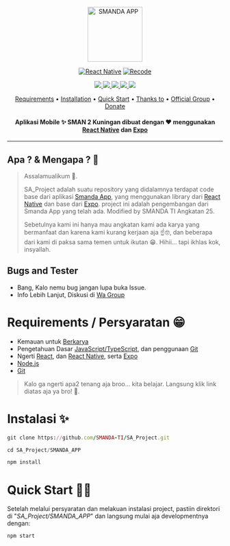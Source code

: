 <p align="center">
<a href="https://github.com/SMANDA-TI/SA_Project">
<img title="SMANDA APP" src="https://github.com/SMANDA-TI/SA_Project/assets/136875025/b102f4f0-16e3-4483-943c-860c14fe07af" width="128" height="128"/>
<br>
</p>
<p align="center">
<a href="https://github.com/DikaArdnt"><img title="React Native" src="https://img.shields.io/npm/v/react-native?style=for-the-badge&logo=react&label=react-native&color=blue"></a>
<a href="https://github.com/zeeoneofc/Alphabot-Md"><img title="Recode" src="https://img.shields.io/npm/v/expo?style=for-the-badge&logo=expo&label=Expo&color=white"></a>
</p>
<p align="center">
  <a href="https://github.com/SMANDA-TI/SA_Project">
    <img src="https://img.shields.io/github/contributors/SMANDA-TI/SA_Project?logo=github&color=blue">
  </a>
  </a>
  <a href="https://github.com/SMANDA-TI/SA_Project">
    <img src="https://img.shields.io/github/license/SMANDA-TI/SA_Project?logo=apache">
  </a>
  <a href="https://chat.whatsapp.com/HcFsuYTDlEcEMfdprzqaPC">
    <img src="https://img.shields.io/badge/Whatsapp%20Group-Smanda__App-light_green?logo=whatsapp">
  </a>
  <a href="https://chat.whatsapp.com/HcFsuYTDlEcEMfdprzqaPC">
    <img src="https://img.shields.io/discord/738039233528463463?logo=discord">
  </a>
  <a href="https://github.com/SMANDA-TI/SA_Project">
    <img src="https://img.shields.io/badge/Maintained%3F-Yes-light_green">
  </a>
</p>
<p align="center">
  <a href="https://github.com/SMANDA-TI/SA_Project#requirements">Requirements</a> •
  <a href="https://github.com/SMANDA-TI/SA_Project#instalasi">Installation</a> •
  <a href="https://github.com/SMANDA-TI/SA_Project#memulai">Quick Start</a> •
  <a href="https://github.com/SMANDA-TI/SA_Project#thanks-to">Thanks to</a> •
  <a href="https://github.com/SMANDA-TI/SA_Project#Official-Group"> Official Group</a> •
  <a href="https://github.com/SMANDA-TI/SA_Project#donate">Donate</a>
  <h4 align="center">Aplikasi Mobile ✨ SMAN 2 Kuningan dibuat dengan ❤️ menggunakan <a href="https://reactnative.dev/">React Native</a> dan <a href="https://expo.dev/">Expo</a></h4>
</p>
</div>


---

## Apa ? & Mengapa ? 🤔
> Assalamualikum 👋.
> 
> SA_Project adalah suatu repository yang didalamnya terdapat code base dari aplikasi [Smanda App](https://osis-smandakng.org/), yang menggunakan library dari [React Native](https://reactnative.dev) dan base dari [Expo](https://expo.dev/). project ini adalah pengembangan dari Smanda App yang telah ada. Modified by SMANDA TI Angkatan 25.
>
> Sebetulnya kami ini hanya mau angkatan kami ada karya yang bermanfaat dan karena kami kurang kerjaan aja ☝️🤓, dan beberapa dari kami di paksa sama temen untuk ikutan 😁. Hihii... tapi ikhlas kok, insyallah.

  
## Bugs and Tester
* Bang, Kalo nemu bug jangan lupa buka Issue.
* Info Lebih Lanjut, Diskusi di [Wa Group](https://chat.whatsapp.com/HcFsuYTDlEcEMfdprzqaPC)


# Requirements / Persyaratan 😁
* Kemauan untuk [Berkarya](https://youtu.be/xvFZjo5PgG0)
* Pengetahuan Dasar [JavaScript/TypeScript](https://youtu.be/RUTV_5m4VeI?list=PLFIM0718LjIWXagluzROrA-iBY9eeUt4w), dan penggunaan [Git](https://youtu.be/lTMZxWMjXQU?list=PLFIM0718LjIVknj6sgsSceMqlq242-jNf)
* Ngerti [React](https://youtu.be/kcnwI_5nKyA), dan [React Native](https://www.codecademy.com/learn/learn-react-native), serta [Expo](https://expo.dev/)
* [Node.js](https://nodejs.org/en/)
* [Git](https://git-scm.com/downloads)
> Kalo ga ngerti apa2 tenang aja broo... kita belajar. Langsung klik link diatas aja ya bro! 💪.


# Instalasi ✨
```ruby
git clone https://github.com/SMANDA-TI/SA_Project.git
```
```python
cd SA_Project/SMANDA_APP
```
```ruby
npm install
```
# Quick Start 🏃‍♂️
Setelah melalui persyaratan dan melakuan instalasi project, pastiin direktori di "_SA_Project/SMANDA_APP_" dan langsung mulai aja developmentnya dengan: 
```ruby
npm start
```

